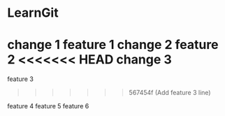 # LearnGit
change 1
feature 1
change 2
feature 2
<<<<<<< HEAD
change 3
=======
feature 3
>>>>>>> 567454f (Add feature 3 line)

feature 4
feature 5
feature 6